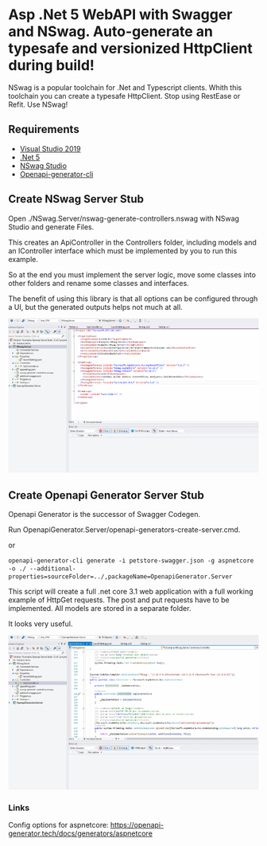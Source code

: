 # Asp .Net 5 WebAPI with Swagger and NSwag. Auto-generate an typesafe and versionized HttpClient during build!

NSwag is a popular toolchain for .Net and Typescript clients. Whith this toolchain you can create a typesafe HttpClient. Stop using RestEase or Refit. Use NSwag!

## Requirements
* [Visual Studio 2019](https://visualstudio.microsoft.com/downloads/)
* [.Net 5](https://dotnet.microsoft.com/download)
* [NSwag Studio](https://github.com/RicoSuter/NSwag/releases)
* [Openapi-generator-cli](https://github.com/OpenAPITools/openapi-generator-cli)


## Create NSwag Server Stub

Open ./NSwag.Server/nswag-generate-controllers.nswag with NSwag Studio and generate Files.

This creates an ApiController in the Controllers folder, including models and an IController interface which must be implemented by you to run this example.

So at the end you must implement the server logic, move some classes into other folders and rename some classes and interfaces.

The benefit of using this library is that all options can be configured through a UI, but the generated outputs helps not much at all.


![Live Demo](./screenshots/nswag-server.gif)

## Create Openapi Generator Server Stub

Openapi Generator is the successor of Swagger Codegen.

Run OpenapiGenerator.Server/openapi-generators-create-server.cmd.

or 
```
openapi-generator-cli generate -i petstore-swagger.json -g aspnetcore -o ./ --additional-properties=sourceFolder=../,packageName=OpenapiGenerator.Server
```
This script will create a full .net core 3.1 web application with a full working example of HttpGet requests. The post and put requests have to be implemented.
All models are stored in a separate folder.

It looks very useful.

![Live Demo](./screenshots/openapi-server.gif)

### Links

Config options for aspnetcore: https://openapi-generator.tech/docs/generators/aspnetcore


